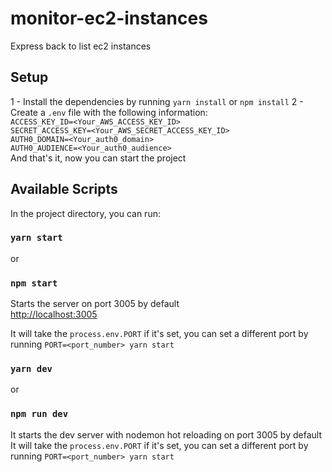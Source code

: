# monitor-ec2-instances
Express back to list ec2 instances

## Setup
1 - Install the dependencies by running `yarn install` or `npm install` 
2 - Create a `.env` file with the following information:  
        `ACCESS_KEY_ID=<Your_AWS_ACCESS_KEY_ID>` <br>
        `SECRET_ACCESS_KEY=<Your_AWS_SECRET_ACCESS_KEY_ID>` <br>
        `AUTH0_DOMAIN=<Your_auth0_domain>` <br>
        `AUTH0_AUDIENCE=<Your_auth0_audience>` <br>
 And that's it, now you can start the project 


## Available Scripts

In the project directory, you can run:

### `yarn start`

or
### `npm start`

Starts the server on port 3005 by default<br />
 [http://localhost:3005](http://localhost:3000/) 

It will take the `process.env.PORT` if it's set, you can set a different port by running `PORT=<port_number> yarn start`

### `yarn dev`
or
### `npm run dev`

It starts the dev server with nodemon hot reloading on port 3005 by default<br />
It will take the `process.env.PORT` if it's set, you can set a different port by running `PORT=<port_number> yarn start`


